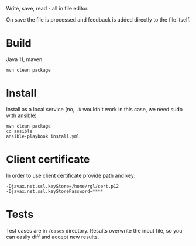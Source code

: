 Write, save, read - all in file editor.

On save the file is processed and feedback is added directly to the file itself.

# Build
Java 11, maven
```
mvn clean package
```

# Install
Install as a local service (no, `-k` wouldn't work in this case, we need sudo with ansible)
```
mvn clean package
cd ansible
ansible-playbook install.yml
```

# Client certificate
In order to use client certificate provide path and key:
```
-Djavax.net.ssl.keyStore=/home/rgl/cert.p12 
-Djavax.net.ssl.keyStorePassword=****
```

# Tests
Test cases are in `/cases` directory.
Results overwrite the input file, so you can easily diff and accept new results. 